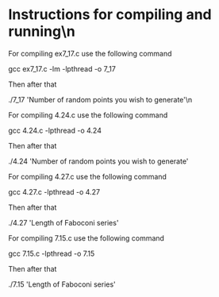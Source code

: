 # Instructions for compiling and running\n


For compiling ex7_17.c use the following command

gcc ex7_17.c -lm -lpthread -o 7_17

Then after that 

./7_17    'Number of random points you wish to generate'\n





For compiling 4.24.c use the following command

gcc 4.24.c -lpthread -o 4.24

Then after that 

./4.24    'Number of random points you wish to generate'





For compiling 4.27.c use the following command

gcc 4.27.c -lpthread -o 4.27

Then after that 

./4.27    'Length of Faboconi series'





For compiling 7.15.c use the following command

gcc 7.15.c -lpthread -o 7.15

Then after that 

./7.15    'Length of Faboconi series'


